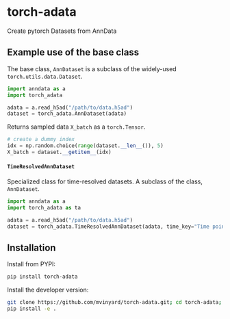 # torch-adata
Create pytorch Datasets from AnnData

## Example use of the base class

The base class, `AnnDataset` is a subclass of the widely-used `torch.utils.data.Dataset`. 

```python
import anndata as a
import torch_adata

adata = a.read_h5ad("/path/to/data.h5ad")
dataset = torch_adata.AnnDataset(adata)
```

Returns sampled data `X_batch` as a `torch.Tensor`.
```python
# create a dummy index
idx = np.random.choice(range(dataset.__len__()), 5)
X_batch = dataset.__getitem__(idx)
```

#### `TimeResolvedAnnDataset`

Specialized class for time-resolved datasets. A subclass of the class, `AnnDataset`.

```python
import anndata as a
import torch_adata as ta

adata = a.read_h5ad("/path/to/data.h5ad")
dataset = torch_adata.TimeResolvedAnnDataset(adata, time_key="Time point")
```

## Installation

Install from PYPI:
```BASH
pip install torch-adata
```

Install the developer version:
```BASH
git clone https://github.com/mvinyard/torch-adata.git; cd torch-adata;
pip install -e .
```
